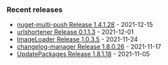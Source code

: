 <!-- ### Hi there 👋 -->

### Recent releases
<!-- recent_releases starts -->
* [nuget-multi-push Release 1.4.1.28](https://github.com/credfeto/nuget-multi-push/releases/tag/v1.4.1.28) - 2021-12-15
* [urlshortener Release 0.1.1.3](https://github.com/credfeto/urlshortener/releases/tag/v0.1.1.3) - 2021-12-01
* [ImageLoader Release 1.0.3.5](https://github.com/credfeto/ImageLoader/releases/tag/v1.0.3.5) - 2021-11-24
* [changelog-manager Release 1.8.0.26](https://github.com/credfeto/changelog-manager/releases/tag/v1.8.0.26) - 2021-11-17
* [UpdatePackages Release 1.8.1.18](https://github.com/credfeto/UpdatePackages/releases/tag/v1.8.1.18) - 2021-11-05
<!-- recent_releases ends -->


<!--
**credfeto/credfeto** is a ✨ _special_ ✨ repository because its `README.md` (this file) appears on your GitHub profile.

Here are some ideas to get you started:

- 🔭 I’m currently working on ...
- 🌱 I’m currently learning ...
- 👯 I’m looking to collaborate on ...
- 🤔 I’m looking for help with ...
- 💬 Ask me about ...
- 📫 How to reach me: ...
- 😄 Pronouns: ...
- ⚡ Fun fact: ...
-->

